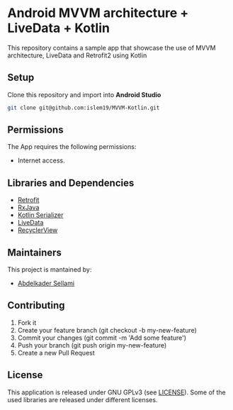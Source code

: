 # Android MVVM architecture + LiveData + Kotlin

This repository contains a sample app that showcase the use of MVVM architecture, LiveData and Retrofit2 using Kotlin

## Setup
Clone this repository and import into **Android Studio**
```bash
git clone git@github.com:islem19/MVVM-Kotlin.git
```

## Permissions
The App requires the following permissions:
- Internet access.

## Libraries and Dependencies
- [Retrofit](https://square.github.io/retrofit/)
- [RxJava](https://github.com/ReactiveX/RxJava)
- [Kotlin Serializer](https://github.com/Kotlin/kotlinx.serialization)
- [LiveData](https://developer.android.com/topic/libraries/architecture/livedata)
- [RecyclerView](https://developer.android.com/jetpack/androidx/releases/recyclerview)


## Maintainers
This project is mantained by:
* [Abdelkader Sellami](https://github.com/islem19)


## Contributing

1. Fork it
2. Create your feature branch (git checkout -b my-new-feature)
3. Commit your changes (git commit -m 'Add some feature')
4. Push your branch (git push origin my-new-feature)
5. Create a new Pull Request


## License
This application is released under GNU GPLv3 (see [LICENSE](LICENSE)). Some of the used libraries are released under different licenses.
